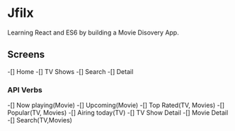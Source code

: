# Jfilx

Learning React and ES6 by building a Movie Disovery App.

## Screens

-[] Home
-[] TV Shows
-[] Search
-[] Detail

### API Verbs

-[] Now playing(Movie)
-[] Upcoming(Movie)
-[] Top Rated(TV, Movies)
-[] Popular(TV, Movies)
-[] Airing today(TV)
-[] TV Show Detail
-[] Movie Detail
-[] Search(TV,Movies)

